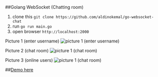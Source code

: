 ##Golang WebSocket (Chatting room)

1. clone this `git clone https://github.com/aldinokemal/go-websocket-chat`
1. run `go run main.go`
1. open browser `http://localhost:2000`

Picture 1 (enter username)
![picture 1 (enter username)](https://i.ibb.co/K7F7Yqf/Screen-Shot-2020-10-30-at-5-05-28-PM.png "picture 1 (enter username)")

Picture 2 (chat room)
![picture 1 (chat room)](https://i.ibb.co/RB8RjJ6/Screen-Shot-2020-10-31-at-6-40-04-AM.png "picture 2 (chat room)")

Picture 3 (online users)
![picture 1 (chat room)](https://i.ibb.co/K2VM70K/Screen-Shot-2020-10-31-at-6-40-16-AM.png "picture 2 (List Online User)")

##[Demo here](http://go-chat.hydrogendioxide.net)
